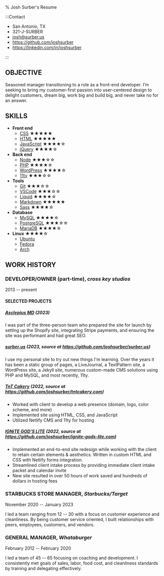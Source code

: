 % Josh Surber's Resume

:::Contact

- San Antonio, TX
- 321-J-SURBER
- <josh@surber.us>
- <https://github.com/joshsurber>
- <https://linkedin.com/in/joshsurber>

:::

## OBJECTIVE

Seasoned manager transitioning to a role as a front-end developer. I’m seeking
to bring my customer-first passion into user-centered design to delight
customers, dream big, work big and build big, and never take no for an answer.

## SKILLS

- **Front end**
  - [CSS](https://www.w3.org/TR/CSS) ★★★★★
  - [HTML](https://developer.mozilla.org/en-US/docs/Glossary/HTML5) ★★★★★
  - [JavaScript](https://developer.mozilla.org/en-US/docs/Web/JavaScript) ★★★★☆
  - [jQuery](https://jquery.com) ★★★★☆
- **Back end**
  - [Node](http://nodejs.org) ★★★☆☆
  - [PHP](https://www.php.net/) ★★★★☆
  - [WordPress](http://wordpress.org) ★★★★☆
  - [11ty](http://11ty.dev) ★★★☆☆
- **Tools**
  - [Git](http://git-scm.org) ★★★☆☆
  - [VSCode](http://code.visualstudio.com) ★★★☆☆
  - [Liquid](http://liquidjs.com) ★★★★☆
  - [Markdown](http://markdownguide.org) ★★★★★
  - [Sass](https://sass-lang.com) ★★★★☆
- **Database**
  - [MySQL](https://www.mysql.com) ★★★★☆
  - [PostgreSQL](https://www.postgresql.org) ★★★☆☆
  - [MariaDB](http://mariadb.org) ★★★★☆
- **Linux** ★★★★☆
  - [Ubuntu](http://ubuntu.com)
  - [Fedora](http://getfedora.org)
  - [Arch](http://archlinux.org)

## WORK HISTORY

### DEVELOPER/OWNER (part-time), _cross key studios_

2013 -- present

#### SELECTED PROJECTS

##### [Asclepius MD](https://asclepiusmd.com/) (2023)

I was part of the three-person team who prepared the site for launch by setting
up the Shopify site, integrating Stripe payments, and ensuring the site was
performant and had great SEO.

##### [surber.us](https://surber.us) (2023, source at <https://github.com/joshsurber/surber.us>)

I use my personal site to try out new things I'm learning. Over the years it
has been a static group of pages, a LiveJournal, a TextPattern site, a WordPress
site, a Jekyll site, numerous custom-made CMS solutions using PHP and MySQL,
and most recently, 11ty.

##### [TnT Cakery](https://tntcakery.com) (2022, source at <https://github.com/joshsurber/tntcakery.com>)

- Worked with client to develop a web presence (domain, logo, color scheme,
  and more)
- Implemented site using HTML, CSS, and JavaScript
- Utilized Netlify CMS and 11ty for hosting

##### [IGNiTE GOD'S LITE](https://ignite-gods-lite.com) (2022, source at <https://github.com/joshsurber/ignite-gods-lite.com>)

- Implemented an end-to-end site redesign while working with the client to
  retain certain elements & aesthetics. Written in custom HTML and CSS with
  Netlify forms integration.
- Streamlined client intake process by providing immediate client intake
  packet and calendar invite
- New site resulted in over 50 hours of work saved and hundreds of dollars in
  hosting fees

### STARBUCKS STORE MANAGER, _Starbucks/Target_

November 2020 -- January 2023

I led a team ranging from 12 -- 30 with a focus on customer experience and
cleanliness. By being customer service oriented, I built relationships with
peers, employees, customers, and vendors.

### GENERAL MANAGER, _Whataburger_

February 2012 -- February 2020

I led a team of 45 -- 65 focusing on coaching and development. I consistently
met goals of sales, labor, food cost, and cleanliness standards by training
and delegating effectively.
